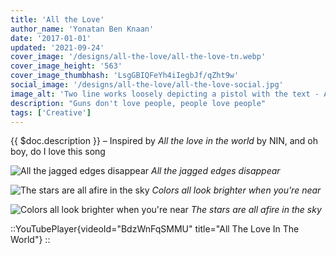 ```yaml
---
title: 'All the Love'
author_name: 'Yonatan Ben Knaan'
date: '2017-01-01'
updated: '2021-09-24'
cover_image: '/designs/all-the-love/all-the-love-tn.webp'
cover_image_height: '563'
cover_image_thumbhash: 'LsgGBIQFeYh4iIegbJf/qZht9w'
social_image: '/designs/all-the-love/all-the-love-social.jpg'
image_alt: 'Two line works loosely depicting a pistol with the text - All the love in the world'
description: "Guns don't love people, people love people"
tags: ['Creative']
---
```

{{ $doc.description }} – Inspired by *All the love in the world* by NIN, and oh boy, do I love this song

![All the jagged edges disappear](/designs/all-the-love/all-the-love.webp)
*All the jagged edges disappear*

![The stars are all afire in the sky](/designs/all-the-love/all-the-guns.webp)
*Colors all look brighter when you're near*

![Colors all look brighter when you're near](/designs/all-the-love/just-a-gun.webp)
*The stars are all afire in the sky*

::YouTubePlayer{videoId="BdzWnFqSMMU" title="All The Love In The World"}
::